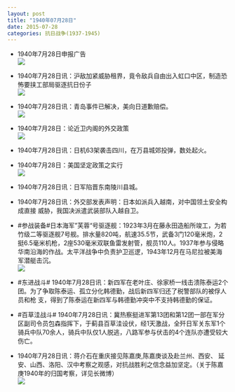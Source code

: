```yaml
---
layout: post
title: "1940年07月28日"
date: 2015-07-28
categories: 抗日战争(1937-1945)
---
```


<meta name="referrer" content="no-referrer" />

- 1940年7月28日申报广告 <br/><img src="https://ww4.sinaimg.cn/large/aca367d8jw1euivudz11sj20et0dqdi2.jpg" />

- 1940年7月28日讯：沪敌加紧威胁租界，竟令敌兵自由出入虹口中区，制造恐怖要挟工部局驱逐抗日份子 <br/><img src="https://ww3.sinaimg.cn/large/aca367d8jw1euiu3tugn3j20e40l9di6.jpg" />

- 1940年7月28日讯：青岛事件已解决，美向日道歉赔偿。 <br/><img src="https://ww1.sinaimg.cn/large/aca367d8jw1euise2b87xj20cw0ktdhx.jpg" />

- 1940年7月28日：论近卫内阁的外交政策 <br/><img src="https://ww4.sinaimg.cn/large/aca367d8jw1euiqnerkelj211i0hm0zb.jpg" />

- 1940年7月28日讯：日机63架袭击四川，在万县城郊投弹，数处起火。 

- 1940年7月28日：美国坚定政策之实行 <br/><img src="https://ww3.sinaimg.cn/large/aca367d8jw1euieiyj8bkj20nc0wywwn.jpg" />

- 1940年7月28日讯：日军陷晋东南陵川县城。 

- 1940年7月28日讯：外交部发表声明：日本如派兵入越南，对中国领土安全构成直接 威胁，我国决派遣武装部队入越自卫。 

- #参战装备#日本海军”芙蓉“号驱逐舰：1923年3月在藤永田造船所竣工，为若竹级二等驱逐舰7号舰。排水量820吨，航速35.5节，武备3门120毫米炮，2挺6.5毫米机枪，2座530毫米双联鱼雷发射管，舰员110人。1937年参与侵略华南沿海的作战。太平洋战争中负责护卫巡逻，1943年12月在马尼拉被美海军潜艇击沉。 <br/><img src="https://ww1.sinaimg.cn/large/aca367d8jw1eui9b9pfd0j20m8078ta4.jpg" />

- #东进战斗# 1940年7月28日讯：新四军在老叶庄、徐家桥一线击溃陈泰运2个团。为了争取陈泰运、孤立分化韩德勤，战后新四军归还了税警部队的被俘人员和枪 支，得到了陈泰运在新四军与韩德勤冲突中不支持韩德勤的保证。 

- #百草洼战斗# 1940年7月28日讯：冀热察挺进军第13团和第12团一部在军分区副司令员包森指挥下，于蓟县百草洼设伏，经1天激战，全歼日军关东军1个骑兵中队70余人，骑兵中队仅1人脱逃，八路军参与伏击的4个连队亦遭受较大伤亡。 

- 1940年7月28日讯：蒋介石在重庆接见陈嘉庚,陈嘉庚谈及赴兰州、西安、 延安、山西、洛阳、汉中考察之观感，对抗战胜利之信念益加坚定。（关于陈嘉庚1940年的归国考察，详见长微博） <br/><img src="https://ww4.sinaimg.cn/large/aca367d8jw1eui43y42gdj20c84d9kf0.jpg" />

